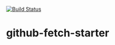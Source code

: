 [![Build Status](https://travis-ci.org/vdegenne/github-fetch-starter.svg?branch=master)](https://travis-ci.org/vdegenne/github-fetch-starter)

# github-fetch-starter
